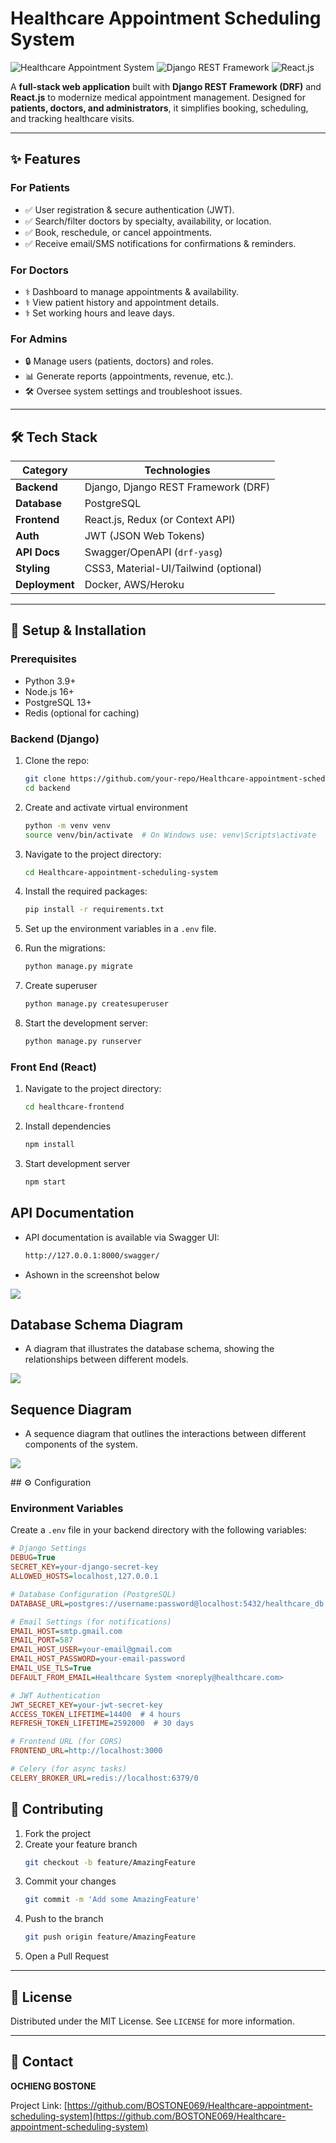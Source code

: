 # Healthcare Appointment Scheduling System

![Healthcare Appointment System](https://img.shields.io/badge/Healthcare-Scheduling-blue)
![Django REST Framework](https://img.shields.io/badge/Backend-Django%20REST%20Framework-red)
![React.js](https://img.shields.io/badge/Frontend-React.js-9cf)

A **full-stack web application** built with **Django REST Framework (DRF)** and **React.js** to modernize medical appointment management. Designed for **patients, doctors, and administrators**, it simplifies booking, scheduling, and tracking healthcare visits.

---

## ✨ **Features**

### **For Patients**
- ✅ User registration & secure authentication (JWT).
- ✅ Search/filter doctors by specialty, availability, or location.
- ✅ Book, reschedule, or cancel appointments.
- ✅ Receive email/SMS notifications for confirmations & reminders.

### **For Doctors**
- ⚕️ Dashboard to manage appointments & availability.
- ⚕️ View patient history and appointment details.
- ⚕️ Set working hours and leave days.

### **For Admins**
- 🔒 Manage users (patients, doctors) and roles.
- 📊 Generate reports (appointments, revenue, etc.).
- 🛠️ Oversee system settings and troubleshoot issues.

---

## 🛠️ **Tech Stack**

| **Category**       | **Technologies**                          |
|--------------------|-------------------------------------------|
| **Backend**        | Django, Django REST Framework (DRF)       |
| **Database**       | PostgreSQL                                |
| **Frontend**       | React.js, Redux (or Context API)          |
| **Auth**           | JWT (JSON Web Tokens)                     |
| **API Docs**       | Swagger/OpenAPI (`drf-yasg`)              |
| **Styling**        | CSS3, Material-UI/Tailwind (optional)     |
| **Deployment**     | Docker, AWS/Heroku                        |

---

## 🚀 **Setup & Installation**

### Prerequisites
- Python 3.9+
- Node.js 16+
- PostgreSQL 13+
- Redis (optional for caching)

### **Backend (Django)**
1. Clone the repo:
   ```sh
   git clone https://github.com/your-repo/Healthcare-appointment-scheduling-system.git
   cd backend
   ```
2. Create and activate virtual environment
    ```bash
    python -m venv venv
    source venv/bin/activate  # On Windows use: venv\Scripts\activate
    ```

3. Navigate to the project directory:
   ```bash
   cd Healthcare-appointment-scheduling-system
   ```
4. Install the required packages:
   ```bash
   pip install -r requirements.txt
   ```
5. Set up the environment variables in a `.env` file.
6. Run the migrations:
   ```bash
   python manage.py migrate
   ```
7. Create superuser
    ```bash
    python manage.py createsuperuser
    ```

8. Start the development server:
   ```bash
   python manage.py runserver

### **Front End (React)**

1. Navigate to the project directory:
    ```bash
    cd healthcare-frontend
    ```

2. Install dependencies
    ```bash
    npm install
    ```
3. Start development server
    ```bash
    npm start
    ```

## API Documentation
- API documentation is available via Swagger UI:
    ```bash
    http://127.0.0.1:8000/swagger/
    ```
- Ashown in the screenshot below
<p style="align:center">
    <img src="apis.PNG">
</p>

## Database Schema Diagram
- A diagram that illustrates the database schema, showing the relationships between different models.

<p style="align:center">
    <img src="DATABASE SCHEMA.png">
</p>

## Sequence Diagram
- A sequence diagram that outlines the interactions between different components of the system.
<p style="align:center">
    <img src="out/work/Healthcare Appointment System Architecture.png">
</p>
## ⚙️ Configuration

### Environment Variables

Create a `.env` file in your backend directory with the following variables:

```ini
# Django Settings
DEBUG=True
SECRET_KEY=your-django-secret-key
ALLOWED_HOSTS=localhost,127.0.0.1

# Database Configuration (PostgreSQL)
DATABASE_URL=postgres://username:password@localhost:5432/healthcare_db

# Email Settings (for notifications)
EMAIL_HOST=smtp.gmail.com
EMAIL_PORT=587
EMAIL_HOST_USER=your-email@gmail.com
EMAIL_HOST_PASSWORD=your-email-password
EMAIL_USE_TLS=True
DEFAULT_FROM_EMAIL=Healthcare System <noreply@healthcare.com>

# JWT Authentication
JWT_SECRET_KEY=your-jwt-secret-key
ACCESS_TOKEN_LIFETIME=14400  # 4 hours
REFRESH_TOKEN_LIFETIME=2592000  # 30 days

# Frontend URL (for CORS)
FRONTEND_URL=http://localhost:3000

# Celery (for async tasks)
CELERY_BROKER_URL=redis://localhost:6379/0
```

## 🤝 Contributing

1. Fork the project
2. Create your feature branch
   ```sh
   git checkout -b feature/AmazingFeature
   ```
3. Commit your changes
   ```sh
   git commit -m 'Add some AmazingFeature'
   ```
4. Push to the branch
   ```sh
   git push origin feature/AmazingFeature
   ```
5. Open a Pull Request

---

## 📜 License

Distributed under the MIT License. See `LICENSE` for more information.

---

## 📧 Contact

**OCHIENG BOSTONE**

Project Link: [https://github.com/BOSTONE069/Healthcare-appointment-scheduling-system](https://github.com/BOSTONE069/Healthcare-appointment-scheduling-system)